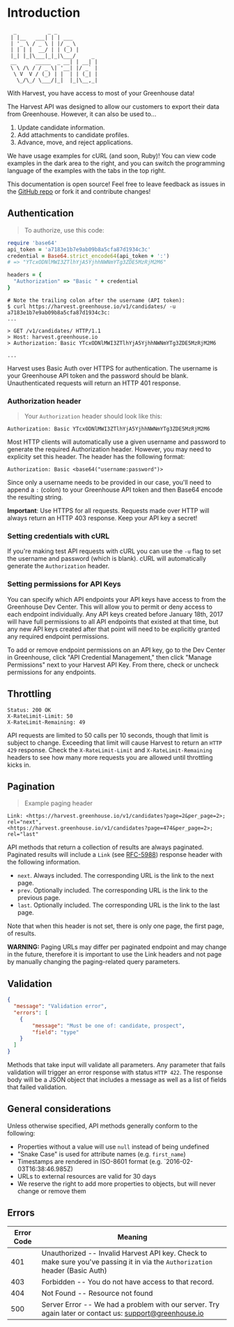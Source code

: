 # Introduction

```
  _          _ _             
 | |__   ___| | | ___        
 | '_ \ / _ \ | |/ _ \       
 | | | |  __/ | | (_) |      
 |_| |_|\___|_|_|\___/     _
 __      _____  _ __| | __| |
 \ \ /\ / / _ \| '__| |/ _` |
  \ V  V / (_) | |  | | (_| |
   \_/\_/ \___/|_|  |_|\__,_|
```

With Harvest, you have access to most of your Greenhouse data!

The Harvest API was designed to allow our customers to export their data from Greenhouse. However, it can also be used to...

 1. Update candidate information.
 2. Add attachments to candidate profiles.
 3. Advance, move, and reject applications.

We have usage examples for cURL (and soon, Ruby)! You can view code examples in the dark area to the right, and you can switch the programming language of the examples with the tabs in the top right.

This documentation is open source! Feel free to leave feedback as issues in the [GitHub repo](https://github.com/capablemonkey/greenhouse-api-docs) or fork it and contribute changes!

## Authentication

> To authorize, use this code:

```ruby
require 'base64'
api_token = 'a7183e1b7e9ab09b8a5cfa87d1934c3c'
credential = Base64.strict_encode64(api_token + ':')
# => "YTcxODNlMWI3ZTlhYjA5YjhhNWNmYTg3ZDE5MzRjM2M6"

headers = {
  "Authorization" => "Basic " + credential
}
```

```shell
# Note the trailing colon after the username (API token):
$ curl https://harvest.greenhouse.io/v1/candidates/ -u a7183e1b7e9ab09b8a5cfa87d1934c3c:
...

> GET /v1/candidates/ HTTP/1.1
> Host: harvest.greenhouse.io
> Authorization: Basic YTcxODNlMWI3ZTlhYjA5YjhhNWNmYTg3ZDE5MzRjM2M6

...
```

Harvest uses Basic Auth over HTTPS for authentication. The username is your Greenhouse API token and the password should be blank. Unauthenticated requests will return an HTTP 401 response.

### Authorization header

> Your `Authorization` header should look like this:

```
Authorization: Basic YTcxODNlMWI3ZTlhYjA5YjhhNWNmYTg3ZDE5MzRjM2M6
```

Most HTTP clients will automatically use a given username and password to generate the required Authorization header. However, you may need to explicity set this header. The header has the following format:

`Authorization: Basic <base64("username:password")>`

Since only a username needs to be provided in our case, you'll need to append a `:` (colon) to your Greenhouse API token and then Base64 encode the resulting string.

<aside class="success">
<b>Important</b>: Use HTTPS for all requests. Requests made over HTTP will always return an HTTP 403 response. Keep your API key a secret!
</aside>

### Setting credentials with cURL

If you're making test API requests with cURL you can use the `-u` flag to set the username and password (which is blank). cURL will automatically generate the `Authorization` header.

### Setting permissions for API Keys

You can specify which API endpoints your API keys have access to from the Greenhouse Dev Center. This will allow you to permit or deny access to each endpoint individually. Any API keys created before January 18th, 2017 will have full permissions to all API endpoints that existed at that time, but any new API keys created after that point will need to be explicitly granted any required endpoint permissions.

To add or remove endpoint permissions on an API key, go to the Dev Center in Greenhouse, click "API Credential Management," then click "Manage Permissions" next to your Harvest API Key. From there, check or uncheck permissions for any endpoints.

## Throttling

```
Status: 200 OK
X-RateLimit-Limit: 50
X-RateLimit-Remaining: 49
```

API requests are limited to 50 calls per 10 seconds, though that limit is subject to change. Exceeding that limit will cause Harvest to return an `HTTP 429` response. Check the `X-RateLimit-Limit` and `X-RateLimit-Remaining` headers to see how many more requests you are allowed until throttling kicks in.

## Pagination

> Example paging header

```
Link: <https://harvest.greenhouse.io/v1/candidates?page=2&per_page=2>; rel="next",
<https://harvest.greenhouse.io/v1/candidates?page=474&per_page=2>; rel="last"
```

API methods that return a collection of results are always paginated. Paginated results will include a `Link` (see [RFC-5988](https://tools.ietf.org/html/rfc5988)) response header with the following information.

* `next`. Always included. The corresponding URL is the link to the next page.
* `prev`. Optionally included. The corresponding URL is the link to the previous page.
* `last`. Optionally included. The corresponding URL is the link to the last page.

Note that when this header is not set, there is only one page, the first page, of results.

**WARNING:** Paging URLs may differ per paginated endpoint and may change in the future, therefore it is important to use the Link headers and not page by manually changing the paging-related query parameters.

## Validation

```json
{
  "message": "Validation error",
  "errors": [
    {
        "message": "Must be one of: candidate, prospect",
        "field": "type"
    }
  ]
}
```

Methods that take input will validate all parameters. Any parameter that fails validation will trigger an error response with status `HTTP 422`. The response body will be a JSON object that includes a message as well as a list of fields that failed validation.

## General considerations

Unless otherwise specified, API methods generally conform to the following:

- Properties without a value will use `null` instead of being undefined
- "Snake Case" is used for attribute names (e.g. `first_name`)
- Timestamps are rendered in ISO-8601 format (e.g. `2016-02-03T16:38:46.985Z)
- URLs to external resources are valid for 30 days
- We reserve the right to add more properties to objects, but will never change or remove them

## Errors

Error Code | Meaning
---------- | -------
401 | Unauthorized -- Invalid Harvest API key.  Check to make sure you've passing it in via the `Authorization` header (Basic Auth)
403 | Forbidden -- You do not have access to that record.
404 | Not Found -- Resource not found
500 | Server Error -- We had a problem with our server. Try again later or contact us: support@greenhouse.io
